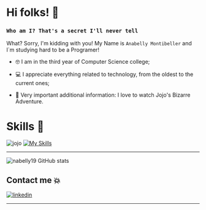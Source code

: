# Hi folks! 👋

### `Who am I? That's a secret I'll never tell`

What? Sorry, I'm kidding with you!
My Name is `Anabelly Montibeller` and I`m studying hard to be a Programer!

- 🤓 I am in the third year of Computer Science college;

- 💻 I appreciate everything related to technology, from the oldest to the current ones;

- 🤍 Very important additional information: I love to watch Jojo's Bizarre Adventure.

  
# Skills 👊
 
![jojo](https://github.com/nabelly19/nabelly19/assets/100965426/03284c15-e25d-4f23-85f7-054418a3f100)
[![My Skills](https://skillicons.dev/icons?i=python,c,cs,cpp,js,html,css,react,mongo)](https://skillicons.dev)
__________________________________________________________________________________________
![nabelly19 GitHub stats](https://github-readme-stats.vercel.app/api?username=nabelly19&show_icons=true&theme=transparent)

## Contact me 💥
[![linkedin](https://img.shields.io/badge/LinkedIn-0077B5?style=for-the-badge&logo=linkedin&logoColor=white)](https://www.linkedin.com/in/anabelly-sthephany-paiva-montibeller-ab1ab5235/)
__________________________________________________________________________________________





